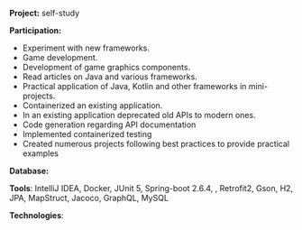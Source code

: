 **Project:** self-study

**Participation:** 

- Experiment with new frameworks.
- Game development.
- Development of game graphics components.
- Read articles on Java and various frameworks.
- Practical application of Java, Kotlin and other frameworks in mini-projects.
- Containerized an existing application.
- In an existing application deprecated old APIs to modern ones.
- Code generation regarding API documentation
- Implemented containerized testing
- Created numerous projects following best practices to provide practical examples

**Database:**

**Tools**: IntelliJ IDEA, Docker, JUnit 5, Spring-boot 2.6.4, , Retrofit2, Gson, H2, JPA, MapStruct, Jacoco, GraphQL, MySQL

**Technologies**: